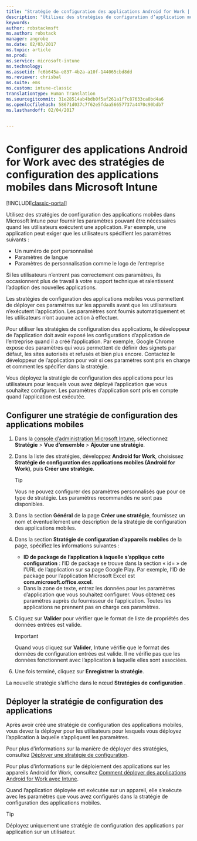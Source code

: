```yaml
---
title: "Stratégie de configuration des applications Android for Work | Microsoft Docs"
description: "Utilisez des stratégies de configuration d’application mobile dans Intune pour fournir les paramètres pouvant être nécessaires quand les utilisateurs exécutent une application Android for Work."
keywords: 
author: robstackmsft
ms.author: robstack
manager: angrobe
ms.date: 02/03/2017
ms.topic: article
ms.prod: 
ms.service: microsoft-intune
ms.technology: 
ms.assetid: fc6b645a-e837-4b2a-a10f-144065cbd8dd
ms.reviewer: chrisbal
ms.suite: ems
ms.custom: intune-classic
translationtype: Human Translation
ms.sourcegitcommit: 31e28514ab4bdb0f5af261a1f7c87633ca0bd4a6
ms.openlocfilehash: 58671d037c7f62e5fdaa56657737a4470c90bdb7
ms.lasthandoff: 02/04/2017


---
```


# <a name="configure-android-for-work-apps-with-mobile-app-configuration-policies-in-microsoft-intune"></a>Configurer des applications Android for Work avec des stratégies de configuration des applications mobiles dans Microsoft Intune

[!INCLUDE[classic-portal](../includes/classic-portal.md)]

Utilisez des stratégies de configuration des applications mobiles dans Microsoft Intune pour fournir les paramètres pouvant être nécessaires quand les utilisateurs exécutent une application. Par exemple, une application peut exiger que les utilisateurs spécifient les paramètres suivants :

-   Un numéro de port personnalisé
-   Paramètres de langue
-   Paramètres de personnalisation comme le logo de l’entreprise

Si les utilisateurs n’entrent pas correctement ces paramètres, ils occasionnent plus de travail à votre support technique et ralentissent l’adoption des nouvelles applications.

Les stratégies de configuration des applications mobiles vous permettent de déployer ces paramètres sur les appareils avant que les utilisateurs n’exécutent l’application. Les paramètres sont fournis automatiquement et les utilisateurs n’ont aucune action à effectuer.

Pour utiliser les stratégies de configuration des applications, le développeur de l’application doit avoir exposé les configurations d’application de l’entreprise quand il a créé l’application. Par exemple, Google Chrome expose des paramètres qui vous permettent de définir des signets par défaut, les sites autorisés et refusés et bien plus encore. Contactez le développeur de l’application pour voir si ces paramètres sont pris en charge et comment les spécifier dans la stratégie.

Vous déployez la stratégie de configuration des applications pour les utilisateurs pour lesquels vous avez déployé l’application que vous souhaitez configurer. Les paramètres d’application sont pris en compte quand l’application est exécutée.

## <a name="configure-a-mobile-app-configuration-policy"></a>Configurer une stratégie de configuration des applications mobiles

1.  Dans la [console d’administration Microsoft Intune](https://manage.microsoft.com), sélectionnez **Stratégie** &gt; **Vue d’ensemble** &gt; **Ajouter une stratégie**.

2.  Dans la liste des stratégies, développez **Android for Work**, choisissez **Stratégie de configuration des applications mobiles (Android for Work)**, puis **Créer une stratégie**.

    > [!TIP]
    > Vous ne pouvez configurer des paramètres personnalisés que pour ce type de stratégie. Les paramètres recommandés ne sont pas disponibles.

3.  Dans la section **Général** de la page **Créer une stratégie**, fournissez un nom et éventuellement une description de la stratégie de configuration des applications mobiles.

4. Dans la section **Stratégie de configuration d’appareils mobiles** de la page, spécifiez les informations suivantes :
    - **ID de package de l’application à laquelle s’applique cette configuration** : l’ID de package se trouve dans la section « id= » de l’URL de l’application sur sa page Google Play. Par exemple, l’ID de package pour l’application Microsoft Excel est **com.microsoft.office.excel**.
    - Dans la zone de texte, entrez les données pour les paramètres d’application que vous souhaitez configurer. Vous obtenez ces paramètres auprès du fournisseur de l’application. Toutes les applications ne prennent pas en charge ces paramètres.
5.  Cliquez sur **Valider** pour vérifier que le format de liste de propriétés des données entrées est valide.

    > [!IMPORTANT]
    > Quand vous cliquez sur **Valider**, Intune vérifie que le format des données de configuration entrées est valide. Il ne vérifie pas que les données fonctionnent avec l’application à laquelle elles sont associées.

6.  Une fois terminé, cliquez sur **Enregistrer la stratégie**.

La nouvelle stratégie s’affiche dans le nœud **Stratégies de configuration** .


## <a name="deploy-the-app-configuration-policy"></a>Déployer la stratégie de configuration des applications
Après avoir créé une stratégie de configuration des applications mobiles, vous devez la déployer pour les utilisateurs pour lesquels vous déployez l’application à laquelle s’appliquent les paramètres.

Pour plus d’informations sur la manière de déployer des stratégies, consultez [Déployer une stratégie de configuration](/intune/deploy-use/manage-settings-and-features-on-your-devices-with-microsoft-intune-policies#deploy-a-configuration-policy).

Pour plus d’informations sur le déploiement des applications sur les appareils Android for Work, consultez [Comment déployer des applications Android for Work avec Intune](android-for-work-apps.md).

Quand l’application déployée est exécutée sur un appareil, elle s’exécute avec les paramètres que vous avez configurés dans la stratégie de configuration des applications mobiles.

> [!TIP]
> Déployez uniquement une stratégie de configuration des applications par application sur un utilisateur.

